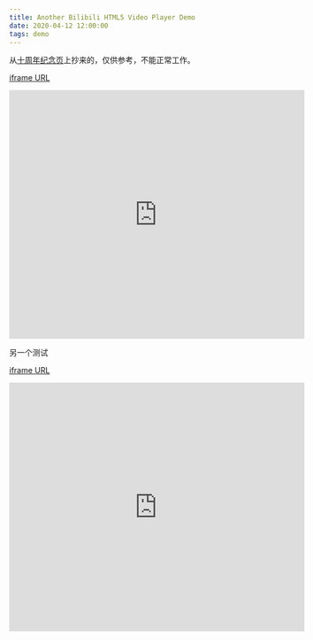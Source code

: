 ```yaml
---
title: Another Bilibili HTML5 Video Player Demo
date: 2020-04-12 12:00:00
tags: demo
---
```


从[十周年纪念页](https://www.bilibili.com/blackboard/bilibili2009.html)上抄来的，仅供参考，不能正常工作。

[iframe URL](https://www.bilibili.com/blackboard/activity-ancient-player.html?aid=3934631&amp;cid=48126815)

<iframe width="534" height="449" src="https://www.bilibili.com/blackboard/activity-ancient-player.html?aid=3934631&amp;cid=48126815" scrolling="no" frameborder="0" allowfullscreen="1"></iframe>

另一个测试

[iframe URL](https://www.bilibili.com/blackboard/activity-ancient-player.html?aid=810872&amp;cid=1176840)

<iframe width="534" height="449" src="https://www.bilibili.com/blackboard/activity-ancient-player.html?aid=810872&amp;cid=1176840" scrolling="no" frameborder="0" allowfullscreen="1"></iframe>